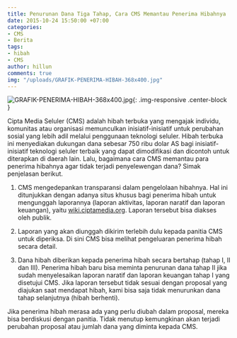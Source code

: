 ```yaml
---
title: Penurunan Dana Tiga Tahap, Cara CMS Memantau Penerima Hibahnya
date: 2015-10-24 15:50:00 +07:00
categories:
- CMS
- Berita
tags:
- hibah
- CMS
author: hillun
comments: true
img: "/uploads/GRAFIK-PENERIMA-HIBAH-368x400.jpg"
---
```


![GRAFIK-PENERIMA-HIBAH-368x400.jpg](/uploads/GRAFIK-PENERIMA-HIBAH-368x400.jpg){: .img-responsive .center-block }

Cipta Media Seluler (CMS) adalah hibah terbuka yang mengajak individu, komunitas atau organisasi memunculkan inisiatif-inisiatif untuk perubahan sosial yang lebih adil melalui penggunaan teknologi seluler. Hibah terbuka ini menyediakan dukungan dana sebesar 750 ribu dolar AS bagi inisiatif-inisiatif teknologi seluler terbaik yang dapat dimodifikasi dan dicontoh untuk diterapkan di daerah lain. Lalu, bagaimana cara CMS memantau para penerima hibahnya agar tidak terjadi penyelewengan dana? Simak penjelasan berikut.

1. CMS mengedepankan transparansi dalam pengelolaan hibahnya. Hal ini ditunjukkan dengan adanya situs khusus bagi penerima hibah untuk mengunggah laporannya (laporan aktivitas, laporan naratif dan laporan keuangan), yaitu [wiki.ciptamedia.org](http://wiki.ciptamedia.org/). Laporan tersebut bisa diakses oleh publik.

2. Laporan yang akan diunggah dikirim terlebih dulu kepada panitia CMS untuk diperiksa. Di sini CMS bisa melihat pengeluaran penerima hibah secara detail.

3. Dana hibah diberikan kepada penerima hibah secara bertahap (tahap I, II dan III). Penerima hibah baru bisa meminta penurunan dana tahap II jika sudah menyelesaikan laporan naratif dan laporan keuangan tahap I yang disetujui CMS. Jika laporan tersebut tidak sesuai dengan proposal yang diajukan saat mendapat hibah, kami bisa saja tidak menurunkan dana tahap selanjutnya (hibah berhenti).

Jika penerima hibah merasa ada yang perlu diubah dalam proposal, mereka bisa berdiskusi dengan panitia. Tidak menutup kemungkinan akan terjadi perubahan proposal atau jumlah dana yang diminta kepada CMS.